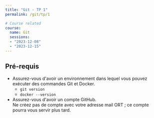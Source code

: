 ```yaml
---
title: "Git - TP 1"
permalink: /git/tp/1

# Course related
course:
  name: Git
  sessions:
  - "2023-12-08"
  - "2023-12-15"
---
```


## Pré-requis

* Assurez-vous d'avoir un environnement dans lequel vous pouvez exécuter des commandes Git et Docker.
  - `git version`
  - `docker --version`
* Assurez-vous d'avoir un compte GitHub.
<br>Ne créez pas de compte avec votre adresse mail ORT ; ce compte pourra vous servir plus tard.
